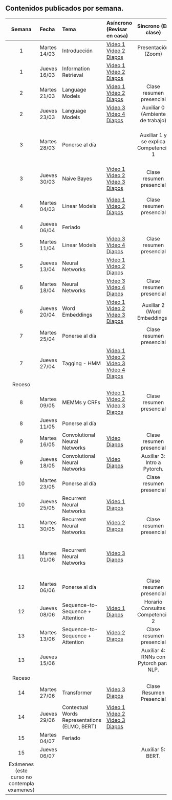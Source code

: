 ## Contenidos publicados por semana.

Semana | Fecha | Tema | Asíncrono (Revisar en casa) | Síncrono (En clase) | Evaluación 
:------------: | :------------- | :------------- | :------------- | :-------------: | :-------------: 
1 | Martes 14/03 | Introducción | [Video 1](https://www.youtube.com/watch?v=HEKTNOttGvU)  [Video 2](https://www.youtube.com/watch?v=P8cwnI-f-Kg) [Diapos](https://github.com/dccuchile/CC6205/blob/master/slides/NLP-introduction.pdf) |Presentación (Zoom)|
1 | Jueves 16/03 | Information Retrieval | [Video 1](https://www.youtube.com/watch?v=FXIVClF370w&list=PLppKo85eGXiXIh54H_qz48yHPHeNVJqBi&index=3) [Video 2](https://www.youtube.com/watch?v=f8nG1EMmPZk&list=PLppKo85eGXiXIh54H_qz48yHPHeNVJqBi&index=3) [Diapos](https://github.com/dccuchile/CC6205/blob/master/slides/NLP-IR.pdf) |                                        |
2 | Martes 21/03 | Language Models | [Video 1](https://www.youtube.com/watch?v=9E2jJ6kcb4Y&list=PLppKo85eGXiXIh54H_qz48yHPHeNVJqBi&index=3) [Video 2](https://www.youtube.com/watch?v=ZWqbEQXLra0&list=PLppKo85eGXiXIh54H_qz48yHPHeNVJqBi&index=5) [Diapos](http://www.cs.columbia.edu/~mcollins/cs4705-spring2019/slides/lmslides.pdf) | Clase resumen presencial |  Tarea 1 (Vector Space Model)
2 | Jueves 23/03 | Language Models | [Video 3](https://www.youtube.com/watch?v=tsumFqwFlaA&list=PLppKo85eGXiXIh54H_qz48yHPHeNVJqBi&index=6) [Video 4](https://www.youtube.com/watch?v=s3TWdv4sqkg&list=PLppKo85eGXiXIh54H_qz48yHPHeNVJqBi&index=6) [Diapos](http://www.cs.columbia.edu/~mcollins/cs4705-spring2019/slides/lmslides.pdf) | Auxiliar 0 (Ambiente de trabajo) |
3 | Martes 28/03 | Ponerse al día | |Auxiliar 1 y  se explica  Competencia 1 | Se publica Competencia 1 (Competencia Emotion Detection)
3 | Jueves 30/03 | Naive Bayes | [Video 1](https://www.youtube.com/watch?v=kG9BK9Oy1hU) [Video 2](https://www.youtube.com/watch?v=Iqte5kKHvzE) [Video 3](https://www.youtube.com/watch?v=TSJg0_X3Abk) [Diapos](https://web.stanford.edu/~jurafsky/slp3/slides/7_NB.pdf) | Clase resumen presencial | 
4 | Martes 04/03 | Linear Models | [Video 1](https://www.youtube.com/watch?v=zhBxDsNLZEA) [Video 2](https://www.youtube.com/watch?v=Fooua_uaWSE) [Diapos](https://github.com/dccuchile/CC6205/blob/master/slides/NLP-linear.pdf) | Clase resumen presencial | Tarea 2 (Language Models y Naive Bayes)
4 | Jueves 06/04 | Feriado | |  |
5 | Martes 11/04 | Linear Models | [Video 3](https://www.youtube.com/watch?v=DqbzhdQa1eQ) [Video 4](https://www.youtube.com/watch?v=1nfWWXqfAzA) [Diapos](https://github.com/dccuchile/CC6205/blob/master/slides/NLP-linear.pdf) | Clase resumen presencial |
5 | Jueves 13/04 | Neural Networks | [Video 1](https://www.youtube.com/watch?v=oHZHA8h2xN0) [Video 2](https://www.youtube.com/watch?v=2lXank0W6G4) [Diapos](https://github.com/dccuchile/CC6205/blob/master/slides/NLP-neural.pdf) |  |
6 | Martes 18/04 | Neural Networks | [Video 3](https://www.youtube.com/watch?v=BUDIi9qItzY) [Video 4](https://www.youtube.com/watch?v=KKN2Ipy-vGk) [Diapos](https://github.com/dccuchile/CC6205/blob/master/slides/NLP-neural.pdf) | Clase resumen presencial |
6 | Jueves 20/04 | Word Embeddings | [Video 1](https://www.youtube.com/watch?v=wtwUsJMC9CA) [Video 2](https://www.youtube.com/watch?v=XDxzQ7JU95U) [Video 3](https://www.youtube.com/watch?v=Ikyc3DRVodk) [Diapos](https://github.com/dccuchile/CC6205/blob/master/slides/NLP-wordvectors.pdf) | Auxiliar 2 (Word Embeddings) |  
7 | Martes 25/04 | Ponerse al día | |        Clase resumen presencial        | Tarea 3 (Word Embeddings)
7 | Jueves 27/04 | Tagging - HMM | [Video 1](https://www.youtube.com/watch?v=-ngfOZz8yK0) [Video 2](https://www.youtube.com/watch?v=Tjgb-yQOg54) [Video 3](https://www.youtube.com/watch?v=aaa5Qoi8Vco) [Video 4](https://www.youtube.com/watch?v=4pKWIDkF_6Y) [Diapos](http://www.cs.columbia.edu/~mcollins/cs4705-spring2019/slides/tagging.pdf) |  |
Receso |  | |  |  |
8 | Martes 09/05 | MEMMs y CRFs | [Video 1](https://www.youtube.com/watch?v=qlI-4lSUDkg) [Video 2](https://www.youtube.com/watch?v=PLoLKQwkONw) [Video 3](https://www.youtube.com/watch?v=ZpUwDy6o28Y) [Diapos](https://github.com/dccuchile/CC6205/blob/master/slides/NLP-CRF.pdf) | Clase resumen presencial |
8 | Jueves 11/05 | Ponerse al día | |  |
9 | Martes 16/05 | Convolutional Neural Networks | [Video](https://www.youtube.com/watch?v=lLZW5Fn40r8) [Diapos](https://github.com/dccuchile/CC6205/blob/master/slides/NLP-CNN.pdf) | Clase resumen presencial |
9 | Jueves 18/05 | Convolutional Neural Networks                 | [Video](https://www.youtube.com/watch?v=lLZW5Fn40r8) [Diapos](https://github.com/dccuchile/CC6205/blob/master/slides/NLP-CNN.pdf) |  Auxiliar 3: Intro a Pytorch.|
10 | Martes 23/05 | Ponerse al día |  | Clase resumen presencial |
10 | Jueves 25/05 | Recurrent Neural Networks                     | [Video 1](https://www.youtube.com/watch?v=BmhjUkzz3nk) [Diapos](https://github.com/dccuchile/CC6205/blob/master/slides/NLP-RNN.pdf) |   |
11 | Martes 30/05 | Recurrent Neural Networks                     | [Video 2](https://www.youtube.com/watch?v=z43YFR1iIvk)  [Diapos](https://github.com/dccuchile/CC6205/blob/master/slides/NLP-RNN.pdf) | Clase resumen presencial |Tarea 4
11 | Martes 01/06 | Recurrent Neural Networks                     | [Video 3](https://www.youtube.com/watch?v=7L5JxQdwNJk) [Diapos](https://github.com/dccuchile/CC6205/blob/master/slides/NLP-RNN.pdf) |  |Se publica Competencia 2 (Competencia Sequence Labeling)
12 | Martes 06/06 | Ponerse al día |  | Clase resumen presencial |
12 | Jueves 08/06 | Sequence-to-Sequence + Attention | [Video 1](https://www.youtube.com/watch?v=sSGbgZpHymI)  [Diapos](https://github.com/dccuchile/CC6205/blob/master/slides/NLP-seq2seq.pdf) | Horario Consultas Competencia 2 |
13 | Martes 13/06 | Sequence-to-Sequence + Attention | [Video 2](https://www.youtube.com/watch?v=WQ7ihm5voB0) [Diapos](https://github.com/dccuchile/CC6205/blob/master/slides/NLP-seq2seq.pdf) | Clase resumen presencial |
13 | Jueves 15/06 |  | |  Auxiliar 4: RNNs con Pytorch para NLP. |
Receso |  | |  |  |
14 | Martes 27/06 | Transformer | [Video 3](https://www.youtube.com/watch?v=8RE23Uq8rU0) [Diapos](https://github.com/dccuchile/CC6205/blob/master/slides/NLP-seq2seq.pdf) | Clase Resumen Presencial |
14 | Jueves 29/06 | Contextual Words Representations (ELMO, BERT) | [Video 1](https://www.youtube.com/watch?v=sSGbgZpHymI) [Video 2](https://www.youtube.com/watch?v=C-QfzWU6eUE) [Video 3](https://www.youtube.com/watch?v=5j4Mgl3GuVY) [Diapos](https://github.com/dccuchile/CC6205/blob/master/slides/contextual-representations.pdf)  |  |
15 | Martes 04/07 | Feriado | |  |
15 | Jueves 06/07 |  | |  Auxiliar 5: BERT. |
Exámenes (este curso no contempla examenes) | | | | |

